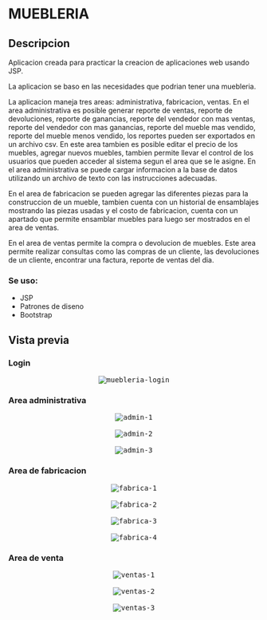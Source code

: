 # MUEBLERIA

## Descripcion
Aplicacion creada para practicar la creacion de aplicaciones web usando JSP.

La aplicacion se baso en las necesidades que podrian tener una muebleria.

La aplicacion maneja tres areas: administrativa, fabricacion, ventas.
En el area administrativa es posible generar reporte de ventas, reporte de devoluciones, reporte de ganancias, reporte del vendedor con mas ventas, reporte del vendedor con mas ganancias, reporte del mueble mas vendido, reporte del mueble menos vendido, los reportes pueden ser exportados en un archivo csv.
En este area tambien es posible editar el precio de los muebles, agregar nuevos muebles, tambien permite llevar el control de los usuarios que pueden acceder al sistema segun el area que se le asigne. En el area administrativa se puede cargar informacion a la base de datos utilizando un archivo de texto con las instrucciones adecuadas.

En el area de fabricacion se pueden agregar las diferentes piezas para la construccion de un mueble, tambien cuenta con un historial de ensamblajes mostrando las piezas usadas y el costo de fabricacion, cuenta con un apartado que permite ensamblar muebles para luego ser mostrados en el area de ventas.

En el area de ventas permite la compra o devolucion de muebles.
Este area permite realizar consultas como las compras de un cliente, las devoluciones de un cliente, encontrar una factura, reporte de ventas del dia.

### Se uso:
- JSP
- Patrones de diseno
- Bootstrap

## Vista previa
### Login
<p align="center">
  <kbd>
    <img src="https://i.ibb.co/7r2jB6N/muebleria-login.png" alt="muebleria-login" border="0">
  </kbd>
</p>

### Area administrativa
<p align="center">
    <kbd>
        <img src="https://i.ibb.co/k5vxDtF/admin-1.png" alt="admin-1" border="0">
    </kbd><br><br>
    <kbd>
        <img src="https://i.ibb.co/BNhv8Jr/admin-2.png" alt="admin-2" border="0">
    </kbd><br><br>
    <kbd>
        <img src="https://i.ibb.co/4gKXNRK/admin-3.png" alt="admin-3" border="0">
    </kbd>
</p>

### Area de fabricacion
<p align="center">
    <kbd>
        <img src="https://i.ibb.co/DDVKW0f/fabrica-1.png" alt="fabrica-1" border="0">
    </kbd><br><br>
    <kbd>
        <img src="https://i.ibb.co/JvsYCxQ/fabrica-2.png" alt="fabrica-2" border="0">
    </kbd><br><br>
    <kbd>
        <img src="https://i.ibb.co/kQY0fMz/fabrica-3.png" alt="fabrica-3" border="0">
    </kbd><br><br>
    <kbd>
        <img src="https://i.ibb.co/jJL1sNT/fabrica-4.png" alt="fabrica-4" border="0">
    </kbd>
</p>

### Area de venta
<p align="center">
    <kbd>
        <img src="https://i.ibb.co/ry1bNjs/ventas-1.png" alt="ventas-1" border="0">
    </kbd><br><br>
    <kbd>
        <img src="https://i.ibb.co/D4hFq03/ventas-2.png" alt="ventas-2" border="0">
    </kbd><br><br>
    <kbd>
        <img src="https://i.ibb.co/7v4vhty/ventas-3.png" alt="ventas-3" border="0">
    </kbd><br><br>
</p>

